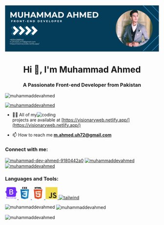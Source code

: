 ![Header](banner.png)
<h1 align="center">Hi 👋, I'm Muhammad Ahmed</h1>
<h3 align="center">A Passionate Front-end Developer from Pakistan</h3>

<p align="left"> <img src="https://komarev.com/ghpvc/?username=muhammaddevahmed&label=Profile%20views&color=0e75b6&style=flat" alt="muhammaddevahmed" /> </p>

<p align="left"> <a href="https://github.com/ryo-ma/github-profile-trophy"><img src="https://github-profile-trophy.vercel.app/?username=muhammaddevahmed" alt="muhammaddevahmed" /></a> </p>

<img align="right" alt="coding" width="400" src="https://camo.githubusercontent.com/2366b34bb903c09617990fb5fff4622f3e941349e846ddb7e73df872a9d21233/68747470733a2f2f63646e2e6472696262626c652e636f6d2f75736572732f3733303730332f73637265656e73686f74732f363538313234332f6176656e746f2e676966">

- 👨‍💻 All of my projects are available at [https://visionaryweb.netlify.app/](https://visionaryweb.netlify.app/)

- 📫 How to reach me **m.ahmed.uh72@gmail.com**

<h3 align="left">Connect with me:</h3>
<p align="left">
<a href="https://linkedin.com/in/muhammad-dev-ahmed-9180442a0" target="blank"><img align="center" src="https://raw.githubusercontent.com/rahuldkjain/github-profile-readme-generator/master/src/images/icons/Social/linked-in-alt.svg" alt="muhammad-dev-ahmed-9180442a0" height="30" width="40" /></a>
<a href="https://fb.com/muhammaddevahmed" target="blank"><img align="center" src="https://raw.githubusercontent.com/rahuldkjain/github-profile-readme-generator/master/src/images/icons/Social/facebook.svg" alt="muhammaddevahmed" height="30" width="40" /></a>
<a href="https://instagram.com/muhammaddevahmed" target="blank"><img align="center" src="https://raw.githubusercontent.com/rahuldkjain/github-profile-readme-generator/master/src/images/icons/Social/instagram.svg" alt="muhammaddevahmed" height="30" width="40" /></a>
</p>

<h3 align="left">Languages and Tools:</h3>
<p align="left"> <a href="https://getbootstrap.com" target="_blank" rel="noreferrer"> <img src="https://raw.githubusercontent.com/devicons/devicon/master/icons/bootstrap/bootstrap-plain-wordmark.svg" alt="bootstrap" width="40" height="40"/> </a> <a href="https://www.w3schools.com/css/" target="_blank" rel="noreferrer"> <img src="https://raw.githubusercontent.com/devicons/devicon/master/icons/css3/css3-original-wordmark.svg" alt="css3" width="40" height="40"/> </a> <a href="https://www.w3.org/html/" target="_blank" rel="noreferrer"> <img src="https://raw.githubusercontent.com/devicons/devicon/master/icons/html5/html5-original-wordmark.svg" alt="html5" width="40" height="40"/> </a> <a href="https://developer.mozilla.org/en-US/docs/Web/JavaScript" target="_blank" rel="noreferrer"> <img src="https://raw.githubusercontent.com/devicons/devicon/master/icons/javascript/javascript-original.svg" alt="javascript" width="40" height="40"/> </a> <a href="https://tailwindcss.com/" target="_blank" rel="noreferrer"> <img src="https://www.vectorlogo.zone/logos/tailwindcss/tailwindcss-icon.svg" alt="tailwind" width="40" height="40"/> </a> </p>

<p><img align="left" src="https://github-readme-stats.vercel.app/api/top-langs?username=muhammaddevahmed&show_icons=true&locale=en&layout=compact" alt="muhammaddevahmed" /></p>

<p>&nbsp;<img align="center" src="https://github-readme-stats.vercel.app/api?username=muhammaddevahmed&show_icons=true&locale=en" alt="muhammaddevahmed" /></p>

<p><img align="center" src="https://github-readme-streak-stats.herokuapp.com/?user=muhammaddevahmed&" alt="muhammaddevahmed" /></p>





